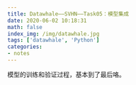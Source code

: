 ```yaml
---
title: Datawhale——SVHN——Task05：模型集成
date: 2020-06-02 10:18:31
math: false
index_img: /img/datawhale.jpg
tags: ['datawhale', 'Python']
categories: 
- notes
---
```

模型的训练和验证过程，基本到了最后咯。
<!--more--->